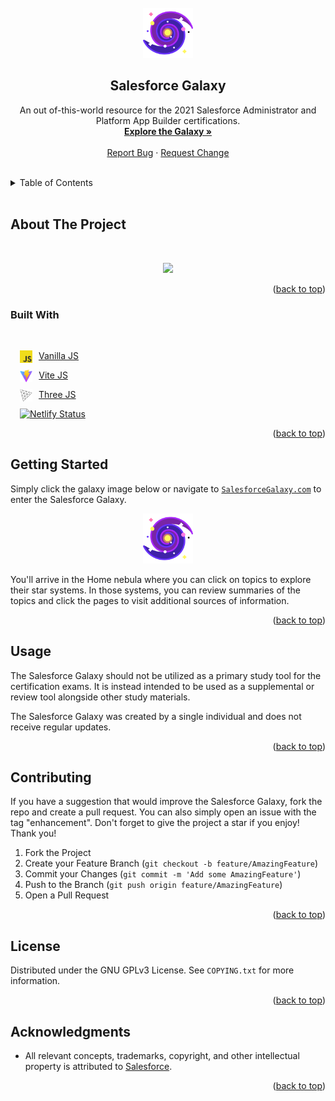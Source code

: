 <div id="top"></div>

<!-- PROJECT LOGO -->
<br />
<div align="center">
  <a href="https://www.salesforcegalaxy.com/">
    <img src="data/readme/galaxy_color.png" alt="Logo" width="80" height="80">
  </a>

<h2 align="center">Salesforce Galaxy</h2>

  <p align="center">
    An out of-this-world resource for the 2021 Salesforce Administrator and Platform App Builder certifications.
    <br />
    <a href="https://www.salesforcegalaxy.com/"><strong>Explore the Galaxy »</strong></a>
    <br />
    <br />
    <a href="https://github.com/noahbaculi/salesforcegalaxy/issues">Report Bug</a>
    ·
    <a href="https://github.com/noahbaculi/salesforcegalaxy/issues">Request Change</a>
  </p>
</div>

<br />


<!-- TABLE OF CONTENTS -->
<details>
  <summary>Table of Contents</summary>
  <ol>
    <li>
      <a href="#about-the-project">About The Project</a>
      <ul>
        <li><a href="#built-with">Built With</a></li>
      </ul>
    </li>
    <li>
      <a href="#getting-started">Getting Started</a>
    </li>
    <li><a href="#usage">Usage</a></li>
    <li><a href="#contributing">Contributing</a></li>
    <li><a href="#license">License</a></li>
    <li><a href="#acknowledgments">Acknowledgments</a></li>
  </ol>
</details>


<br>

<!-- ABOUT THE PROJECT -->
## About The Project
<br>
<p align="center">
<img src="data/readme/screenshot.gif" />
</p>

<p align="right">(<a href="#top">back to top</a>)</p>



### Built With
<br>

<div style="padding-left: 15px;">

  [<img align="left" alt="Vanilla JS" height="20px"
  src="data/readme/vanilla_js.jpg" style="padding-right:10px"/>][vanilla-js-url] [Vanilla
  JS][vanilla-js-url]

  [<img align="left" alt="Vite JS" height="20px"
  src="data/readme/vite_js.svg" style="padding-right:10px"/>][vite-js-url] [Vite
  JS][vite-js-url]

  [<img align="left" alt="Three JS" height="20px"
  src="data/readme/three_js.svg" style="padding-right:10px"/>][three-js-url] [Three
  JS][three-js-url]

  [![Netlify Status](https://api.netlify.com/api/v1/badges/541bfad2-ba5f-4ec2-9c1c-0a9cb6299d6c/deploy-status)](https://app.netlify.com/sites/salesforcegalaxy/deploys)
  
</div>

<p align="right">(<a href="#top">back to top</a>)</p>



<!-- GETTING STARTED -->
## Getting Started

Simply click the galaxy image below or navigate to [`SalesforceGalaxy.com`](https://www.salesforcegalaxy.com/) to enter the Salesforce Galaxy.

<div align="center">
  <a href="https://www.salesforcegalaxy.com/">
    <img src="data/readme/galaxy_color.png" alt="Logo" width="80" height="80">
  </a>
</div>

You'll arrive in the Home nebula where you can click on topics to explore their
star systems. In those systems, you can review summaries of the topics and click the pages to
visit additional sources of information.


<p align="right">(<a href="#top">back to top</a>)</p>



<!-- USAGE -->
## Usage

The Salesforce Galaxy should not be utilized as a primary study tool for the
certification exams. It is instead intended to be used as a supplemental or
review tool alongside other study materials.

The Salesforce Galaxy was created by a single individual and does not receive regular updates.

<p align="right">(<a href="#top">back to top</a>)</p>


<!-- CONTRIBUTING -->
## Contributing

If you have a suggestion that would improve the Salesforce Galaxy, fork the repo
and create a pull request. You can also simply open an issue with the tag
"enhancement". Don't forget to give the project a star if you enjoy! Thank you!

1. Fork the Project
2. Create your Feature Branch (`git checkout -b feature/AmazingFeature`)
3. Commit your Changes (`git commit -m 'Add some AmazingFeature'`)
4. Push to the Branch (`git push origin feature/AmazingFeature`)
5. Open a Pull Request

<p align="right">(<a href="#top">back to top</a>)</p>



<!-- LICENSE -->
## License

Distributed under the GNU GPLv3 License. See `COPYING.txt` for more information.

<p align="right">(<a href="#top">back to top</a>)</p>


<!-- ACKNOWLEDGMENTS -->
## Acknowledgments

* All relevant concepts, trademarks, copyright, and other intellectual property
  is attributed to [Salesforce](https://www.salesforce.com/).

<p align="right">(<a href="#top">back to top</a>)</p>



<!-- MARKDOWN LINKS & IMAGES -->
<!-- https://www.markdownguide.org/basic-syntax/#reference-style-links -->
[product-screenshot]: data/readme/screenshot.gif
[vanilla-js-url]: http://vanilla-js.com/
[vite-js-url]: https://vitejs.dev/
[three-js-url]: https://threejs.org/